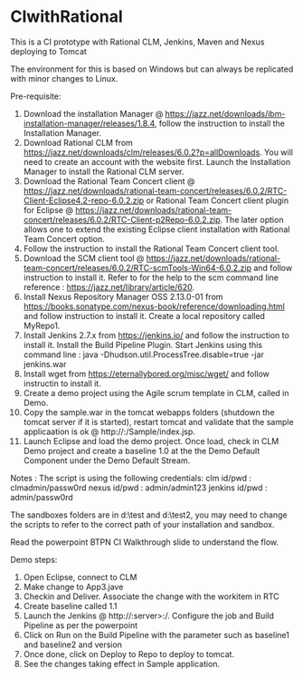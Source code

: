 # CIwithRational
This is a CI prototype with Rational CLM, Jenkins, Maven and Nexus deploying to Tomcat

The environment for this is based on Windows but can always be replicated with minor changes to Linux.

Pre-requisite:
1.  Download the installation Manager @ https://jazz.net/downloads/ibm-installation-manager/releases/1.8.4, follow the instruction to install the Installation Manager. 
2.  Download Rational CLM from https://jazz.net/downloads/clm/releases/6.0.2?p=allDownloads. You will need to create an account with the website first. Launch the Installation Manager to install the Rational CLM server.
3.  Download the Rational Team Concert client @ https://jazz.net/downloads/rational-team-concert/releases/6.0.2/RTC-Client-Eclipse4.2-repo-6.0.2.zip or Rational Team Concert client plugin for Eclipse @ https://jazz.net/downloads/rational-team-concert/releases/6.0.2/RTC-Client-p2Repo-6.0.2.zip. The later option allows one to extend the existing Eclipse client installation with Rational Team Concert option.
4.  Follow the instruction to install the Rational Team Concert client tool. 
5.  Download the SCM client tool @ https://jazz.net/downloads/rational-team-concert/releases/6.0.2/RTC-scmTools-Win64-6.0.2.zip and follow instruction to install it. Refer to for the help to the scm command line reference : https://jazz.net/library/article/620.
6.  Install Nexus Repository Manager OSS 2.13.0-01 from https://books.sonatype.com/nexus-book/reference/downloading.html and follow instruction to install it. Create a local repository called MyRepo1.
7.  Install Jenkins 2.7.x from https://jenkins.io/ and follow the instruction to install it. Install the Build Pipeline Plugin. Start Jenkins using this command line : java -Dhudson.util.ProcessTree.disable=true -jar jenkins.war
8.  Install wget from https://eternallybored.org/misc/wget/ and follow instructin to install it.
9.  Create a demo project using the Agile scrum template in CLM, called in Demo.
10.  Copy the sample.war in the tomcat webapps folders (shutdown the tomcat server if it is started), restart tomcat and validate that the sample applicaation is ok @ http://<server>:<port>/Sample/index.jsp.
11.  Launch Eclipse and load the demo project. Once load, check in CLM Demo project and create a baseline 1.0 at the the Demo Default Component under the Demo Default Stream.

Notes : The script is using the following credentials:
clm id/pwd : clmadmin/passw0rd
nexus id/pwd : admin/admin123
jenkins id/pwd : admin/passw0rd

The sandboxes folders are in d:\test and d:\test2, you may need to change the scripts to refer to the correct path of your installation and sandbox.

Read the powerpoint BTPN CI Walkthrough slide to understand the flow.

Demo steps:
1. Open Eclipse, connect to CLM 
2. Make change to App3.jave
3. Checkin and Deliver. Associate the change with the workitem in RTC
4. Create baseline called 1.1
5. Launch the Jenkins @ http://:server>:<port>/. Configure the job and Build Pipeline as per the powerpoint
6. Click on Run on the Build Pipeline with the parameter such as baseline1 and baseline2 and version
7. Once done, click on Deploy to Repo to deploy to tomcat.
8. See the changes taking effect in Sample application.
